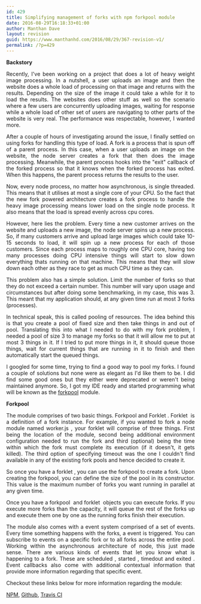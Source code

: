 ```yaml
---
id: 429
title: Simplifying management of forks with npm forkpool module
date: 2016-08-29T16:18:33+01:00
author: Manthan Dave
layout: revision
guid: https://www.manthanhd.com/2016/08/29/367-revision-v1/
permalink: /?p=429
---
```

<p style="text-align: justify;"><strong>Backstory</strong></p>
<p style="text-align: justify;">Recently, I've been working on a project that does a lot of heavy weight image processing. In a nutshell, a user uploads an image and then the website does a whole load of processing on that image and returns with the results. Depending on the size of the image it could take a while for it to load the results. The websites does other stuff as well so the scenario where a few users are concurrently uploading images, waiting for response while a whole load of other set of users are navigating to other parts of the website is very real. The performance was respectable, however, I wanted more.<!--more--></p>
<p style="text-align: justify;">After a couple of hours of investigating around the issue, I finally settled on using forks for handling this type of load. A fork is a process that is spun off of a parent process. In this case, when a user uploads an image on the website, the node server creates a fork that then does the image processing. Meanwhile, the parent process hooks into the "exit" callback of the forked process so that it knows when the forked process has exited. When this happens, the parent process returns the results to the user.</p>
<p style="text-align: justify;">Now, every node process, no matter how asynchronous, is single threaded. This means that it utilises at most a single core of your CPU. So the fact that the new fork powered architecture creates a fork process to handle the heavy image processing means lower load on the single node process. It also means that the load is spread evenly across cpu cores.</p>
<p style="text-align: justify;">However, here lies the problem. Every time a new customer arrives on the website and uploads a new image, the node server spins up a new process. So, if many customers arrive and upload large images which could take 10-15 seconds to load, it will spin up a new process for each of those customers. Since each process maps to roughly one CPU core, having too many processes doing CPU intensive things will start to slow down everything thats running on that machine. This means that they will slow down each other as they race to get as much CPU time as they can.</p>
<p style="text-align: justify;">This problem also has a simple solution. Limit the number of forks so that they do not exceed a certain number. This number will vary upon usage and circumstances but after doing some benchmarking, in my case, this was 3. This meant that my application should, at any given time run at most 3 forks (processes).</p>
<p style="text-align: justify;">In technical speak, this is called pooling of resources. The idea behind this is that you create a pool of fixed size and then take things in and out of pool. Translating this into what I needed to do with my fork problem, I needed a pool of size 3 to manage my forks so that it will allow me to put at most 3 things in it. If I tried to put more things in it, it should queue those things, wait for current things that are running in it to finish and then automatically start the queued things.</p>
<p style="text-align: justify;">I googled for some time, trying to find a good way to pool my forks. I found a couple of solutions but none were as elegant as I'd like them to be. I did find some good ones but they either were deprecated or weren't being maintained anymore. So, I got my IDE ready and started programming what will be known as the <a href="https://www.npmjs.com/package/forkpool" target="_blank">forkpool</a> module.</p>
<p style="text-align: justify;"><strong>Forkpool</strong></p>
<p style="text-align: justify;">The module comprises of two basic things. <span class="lang:default decode:true crayon-inline">Forkpool</span> and <span class="lang:default decode:true crayon-inline">Forklet</span> . <span class="lang:default decode:true crayon-inline ">Forklet</span>  is a definition of a fork instance. For example, if you wanted to fork a node module named <span class="lang:default decode:true crayon-inline ">worker.js</span> , your forklet will comprise of three things. First being the location of the module, second being additional environment configuration needed to run the fork and third (optional) being the time within which the fork must complete its execution (if it doesn't, it gets killed). The third option of specifying timeout was the one I couldn't find available in any of the existing fork pools and hence decided to create it.</p>
<p style="text-align: justify;">So once you have a <span class="lang:default decode:true crayon-inline ">forklet</span> , you can use the forkpool to create a fork. Upon creating the forkpool, you can define the size of the pool in its constructor. This value is the maximum number of forks you want running in parallel at any given time.</p>
<p style="text-align: justify;">Once you have a <span class="lang:default decode:true crayon-inline ">forkpool</span>  and <span class="lang:default decode:true crayon-inline ">forklet</span>  objects you can execute forks. If you execute more forks than the capacity, it will queue the rest of the forks up and execute them one by one as the running forks finish their execution.</p>
<p style="text-align: justify;">The module also comes with a event system comprised of a set of events. Every time something happens with the forks, a event is triggered. You can subscribe to events on a specific fork or to all forks across the entire pool. Working within the asynchronous architecture of node, this just made sense. There are various kinds of events that let you know what is happening to a fork. These are <span class="lang:default decode:true crayon-inline">scheduled</span> , <span class="lang:default decode:true crayon-inline">started</span> , <span class="lang:default decode:true crayon-inline">timedout</span> and <span class="lang:default decode:true crayon-inline ">exited</span> . Event callbacks also come with additional contextual information that provide more information regarding that specific event.</p>
<p style="text-align: justify;">Checkout these links below for more information regarding the module:</p>
<a href="https://www.npmjs.com/package/forkpool">NPM</a>, <a href="https://github.com/manthanhd/forkpool" target="_blank">Github</a>, <a href="https://travis-ci.org/manthanhd/forkpool" target="_blank">Travis CI</a>